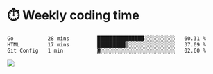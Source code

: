 
# :stopwatch: Weekly coding time 
<!--START_SECTION:waka-->
```text
Go           28 mins         ███████████████░░░░░░░░░░   60.31 % 
HTML         17 mins         █████████▒░░░░░░░░░░░░░░░   37.09 % 
Git Config   1 min           ▓░░░░░░░░░░░░░░░░░░░░░░░░   02.60 % 
```
<!--END_SECTION:waka-->


<p> <img src="https://github-readme-stats.vercel.app/api?username=cozgerest&show_icons=true&hide_border=false" />  </p>

